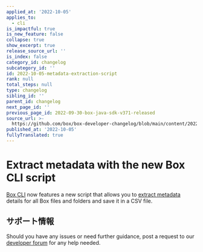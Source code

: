 ```yaml
---
applied_at: '2022-10-05'
applies_to:
  - cli
is_impactful: true
is_new_feature: false
collapse: true
show_excerpt: true
release_source_url: ''
is_index: false
category_id: changelog
subcategory_id: ''
id: 2022-10-05-metadata-extraction-script
rank: null
total_steps: null
type: changelog
sibling_id: ''
parent_id: changelog
next_page_id: ''
previous_page_id: 2022-09-30-box-java-sdk-v371-released
source_url: >-
  https://github.com/box/box-developer-changelog/blob/main/content/2022/10-05-metadata-extraction-script.md
published_at: '2022-10-05'
fullyTranslated: true
---
```

# Extract metadata with the new Box CLI script

[Box CLI][1] now features a new script that allows you to [extract metadata][2] details for all Box files and folders and save it in a CSV file.

<!-- more -->

## サポート情報

Should you have any issues or need further guidance, post a request to our [developer forum][3] for any help needed.

[1]: g://cli

[2]: g://cli/scripts/metadata-extraction

[3]: https://support.box.com/hc/en-us/sections/360009473734-Box-Partner-Resources
